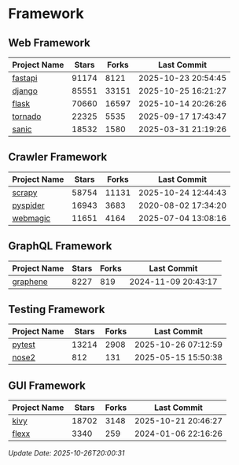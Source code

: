 # Framework

## Web Framework
| Project Name | Stars | Forks | Last Commit |
| ------------ | ----- | ----- | ----------- |
| [fastapi](https://github.com/fastapi/fastapi) | 91174 | 8121 | 2025-10-23 20:54:45 |
| [django](https://github.com/django/django) | 85551 | 33151 | 2025-10-25 16:21:27 |
| [flask](https://github.com/pallets/flask) | 70660 | 16597 | 2025-10-14 20:26:26 |
| [tornado](https://github.com/tornadoweb/tornado) | 22325 | 5535 | 2025-09-17 17:43:47 |
| [sanic](https://github.com/sanic-org/sanic) | 18532 | 1580 | 2025-03-31 21:19:26 |

## Crawler Framework
| Project Name | Stars | Forks | Last Commit |
| ------------ | ----- | ----- | ----------- |
| [scrapy](https://github.com/scrapy/scrapy) | 58754 | 11131 | 2025-10-24 12:44:43 |
| [pyspider](https://github.com/binux/pyspider) | 16943 | 3683 | 2020-08-02 17:34:20 |
| [webmagic](https://github.com/code4craft/webmagic) | 11651 | 4164 | 2025-07-04 13:08:16 |

## GraphQL Framework
| Project Name | Stars | Forks | Last Commit |
| ------------ | ----- | ----- | ----------- |
| [graphene](https://github.com/graphql-python/graphene) | 8227 | 819 | 2024-11-09 20:43:17 |

## Testing Framework
| Project Name | Stars | Forks | Last Commit |
| ------------ | ----- | ----- | ----------- |
| [pytest](https://github.com/pytest-dev/pytest) | 13214 | 2908 | 2025-10-26 07:12:59 |
| [nose2](https://github.com/nose-devs/nose2) | 812 | 131 | 2025-05-15 15:50:38 |

## GUI Framework
| Project Name | Stars | Forks | Last Commit |
| ------------ | ----- | ----- | ----------- |
| [kivy](https://github.com/kivy/kivy) | 18702 | 3148 | 2025-10-21 20:46:27 |
| [flexx](https://github.com/flexxui/flexx) | 3340 | 259 | 2024-01-06 22:16:26 |

*Update Date: 2025-10-26T20:00:31*